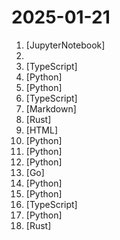 # 2025-01-21

1. [](https://github.comundefined "Course to get into Large Language Models (LLMs) with roadmaps and Colab notebooks.") [JupyterNotebook]
2. [](https://github.comundefined "📄 A curated list of awesome .cursorrules files") 
3. [](https://github.comundefined "Open Source Alternative to Vercel, Netlify and Heroku.") [TypeScript]
4. [](https://github.comundefined "A Lightweight Recommendation System") [Python]
5. [](https://github.comundefined "Free, open source crypto trading bot") [Python]
6. [](https://github.comundefined "📦 Repomix (formerly Repopack) is a powerful tool that packs your entire repository into a single, AI-friendly file. Perfect for when you need to feed your codebase to Large Language Models (LLMs) or other AI tools like Claude, ChatGPT, and Gemini.") [TypeScript]
7. [](https://github.comundefined "Master programming by recreating your favorite technologies from scratch.") [Markdown]
8. [](https://github.comundefined "Main repository for the Linera protocol") [Rust]
9. [](https://github.comundefined "AI-Driven Browser Automation with Chrome Extensions, JavaScript, and YAML Scripts.") [HTML]
10. [](https://github.comundefined "Amphion (/æmˈfaɪən/) is a toolkit for Audio, Music, and Speech Generation. Its purpose is to support reproducible research and help junior researchers and engineers get started in the field of audio, music, and speech generation research and development.") [Python]
11. [](https://github.comundefined "A high-throughput and memory-efficient inference and serving engine for LLMs") [Python]
12. [](https://github.comundefined "Build real-time multimodal AI applications 🤖🎙️📹") [Python]
13. [](https://github.comundefined "fabric is an open-source framework for augmenting humans using AI. It provides a modular framework for solving specific problems using a crowdsourced set of AI prompts that can be used anywhere.") [Go]
14. [](https://github.comundefined "A minimal PyTorch re-implementation of the OpenAI GPT (Generative Pretrained Transformer) training") [Python]
15. [](https://github.comundefined "The behavior guidance framework for customer-facing LLM agents") [Python]
16. [](https://github.comundefined "🔥 Open-source no-code web data extraction platform. Turn websites to APIs and spreadsheets with no-code robots in minutes [In Beta]") [TypeScript]
17. [](https://github.comundefined "MiniCPM-o 2.6: A GPT-4o Level MLLM for Vision, Speech and Multimodal Live Streaming on Your Phone") [Python]
18. [](https://github.comundefined "Web-Scale Blockchain for fast, secure, scalable, decentralized apps and marketplaces.") [Rust]
